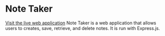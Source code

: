 # Note Taker
<a href="https://afternoon-tundra-38466.herokuapp.com/"> Visit the live web application</a>
Note Taker is a web application that allows users to creates, save, retrieve, and delete notes. It is run with Express.js.
